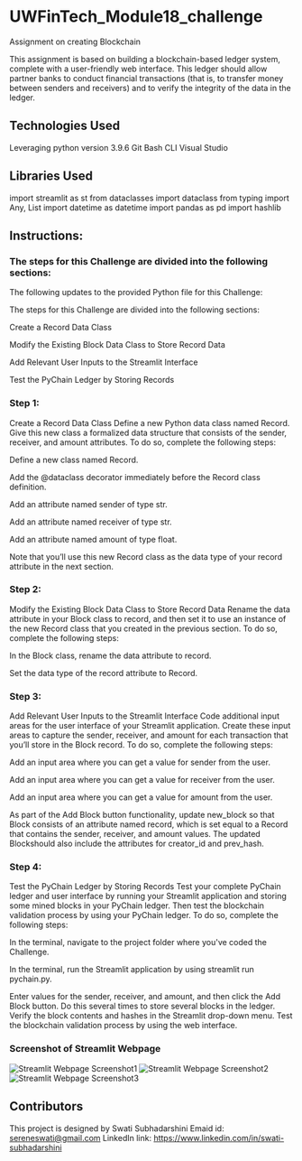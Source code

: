 # UWFinTech_Module18_challenge
Assignment on creating Blockchain

This assignment is based on building a blockchain-based ledger system, complete with a user-friendly web interface. This ledger should allow partner banks to conduct financial transactions (that is, to transfer money between senders and receivers) and to verify the integrity of the data in the ledger.

## Technologies Used

Leveraging python version 3.9.6
Git Bash CLI
Visual Studio

## Libraries Used

import streamlit as st
from dataclasses import dataclass
from typing import Any, List
import datetime as datetime
import pandas as pd
import hashlib


## Instructions:
### The steps for this Challenge are divided into the following sections:


The following updates to the provided Python file for this Challenge:

The steps for this Challenge are divided into the following sections:

Create a Record Data Class

Modify the Existing Block Data Class to Store Record Data

Add Relevant User Inputs to the Streamlit Interface

Test the PyChain Ledger by Storing Records

### Step 1: 

Create a Record Data Class
Define a new Python data class named Record. Give this new class a formalized data structure that consists of the sender, receiver, and amount attributes. To do so, complete the following steps:

Define a new class named Record.

Add the @dataclass decorator immediately before the Record class definition.

Add an attribute named sender of type str.

Add an attribute named receiver of type str.

Add an attribute named amount of type float.

Note that you’ll use this new Record class as the data type of your record attribute in the next section.

### Step 2: 

Modify the Existing Block Data Class to Store Record Data
Rename the data attribute in your Block class to record, and then set it to use an instance of the new Record class that you created in the previous section. To do so, complete the following steps:

In the Block class, rename the data attribute to record.

Set the data type of the record attribute to Record.

### Step 3: 

Add Relevant User Inputs to the Streamlit Interface
Code additional input areas for the user interface of your Streamlit application. Create these input areas to capture the sender, receiver, and amount for each transaction that you’ll store in the Block record. To do so, complete the following steps:

Add an input area where you can get a value for sender from the user.

Add an input area where you can get a value for receiver from the user.

Add an input area where you can get a value for amount from the user.

As part of the Add Block button functionality, update new_block so that Block consists of an attribute named record, which is set equal to a Record that contains the sender, receiver, and amount values. The updated Blockshould also include the attributes for creator_id and prev_hash.

### Step 4: 

Test the PyChain Ledger by Storing Records
Test your complete PyChain ledger and user interface by running your Streamlit application and storing some mined blocks in your PyChain ledger. Then test the blockchain validation process by using your PyChain ledger. To do so, complete the following steps:

In the terminal, navigate to the project folder where you've coded the Challenge.

In the terminal, run the Streamlit application by using streamlit run pychain.py.

Enter values for the sender, receiver, and amount, and then click the Add Block button. Do this several times to store several blocks in the ledger.
Verify the block contents and hashes in the Streamlit drop-down menu.
Test the blockchain validation process by using the web interface.

### Screenshot of Streamlit Webpage
![Streamlit Webpage Screenshot1](http://localhost:8888/files/UWFinTech_Module18_challenge/Images/Screenshot1.png?_xsrf=2%7C9c94a471%7Cc3ce1085c0ed7f44b9db9f78453f052f%7C1640580942)
![Streamlit Webpage Screenshot2](http://localhost:8888/files/UWFinTech_Module18_challenge/Images/Screenshot2.png?_xsrf=2%7C9c94a471%7Cc3ce1085c0ed7f44b9db9f78453f052f%7C1640580942)
![Streamlit Webpage Screenshot3](http://localhost:8888/files/UWFinTech_Module18_challenge/Images/Screenshot2.png?_xsrf=2%7C9c94a471%7Cc3ce1085c0ed7f44b9db9f78453f052f%7C1640580942)


## Contributors

This project is designed by Swati Subhadarshini 
Emaid id: sereneswati@gmail.com
LinkedIn link: https://www.linkedin.com/in/swati-subhadarshini